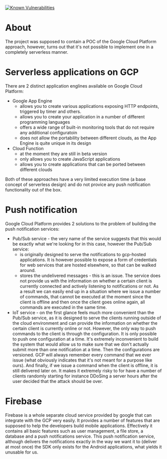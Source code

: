 [![Known Vulnerabilities](https://snyk.io/test/github/kamiljano/CloudDoorThesis/badge.svg?targetFile=/poc/gcp/CloudDoorRegistrationFunction/package.json)](https://snyk.io/test/github/kamiljano/CloudDoorThesis)

# About

The project was supposed to contain a POC of the Google Cloud Platform approach, however, turns out that
it's not possible to implement one in a completely serverless manner.

# Serverless applications on GCP

There are 2 distinct application englines available on Google Cloud Platform:

* Google App Engine 
  * allows you to create various applications exposing HTTP endpoints, triggered by timer and others.
  * allows you to create your application in a number of different programming languages
  * offers a wide range of built-in monitoring tools that do not require any additional configuratoin
  * does not allow the portability between different clouds, as the App Engine is quite unique in its design
* Cloud Function
  * at the moment they are still in beta version
  * only allows you to create JavaScript applications
  * allows you to create applications that can be ported between different clouds 
  
Both of these approaches have a very limited execution time (a base concept of serverless design) and do not provice
any push notification functionality out of the box.

# Push notification

Google Cloud Platform provides 2 solutions to the problem of building the push notification services:

* Pub/Sub service - the very name of the service suggests that this would be exactly what we're looking for in this case,
however the Pub/Sub service:
  * is originally designed to serve the notifications to gcp-hosted applications. It is however possible
  to expose a form of credentials for web services that are hosted elsewhere, so that can be walked around.
  * stores the undelivered messages - this is an issue. The service does not provide us with the information
  on whether a certain client is currently connected and actively listening to notifications or not.
  As a result we can easily end up in a situation where we issue a number of commands,
  that cannot be executed at the moment since the client is offline and then once the client goes online
  again, all commands are executed in the same time.
* IoT service - on the first glance feels much more convenient than the Pub/Sub service, as it is
designed to serve the clients running outside of the cloud environment and can provide the information on
whether the certain client is currently online or not. However, the only way to push commands to the client
is through the configuration. It is only possible to push one configuration at a time. It's extremely inconvenient
to build the system that would allow us to make sure that we don't actually submit more than one notification at a time.
Then the configurations are versioned. GCP will always remember every command that we ever issue (what obviously indicates that it's not meant for a purpose like ours).
And finally, if we issue a command when the client is offline, it is still delivered later on.
It makes it extremely risky to for have a number of clients randomly starting for instance DDoSing a server hours after
the user decided that the attack should be over.

# Firebase

Firebase is a whole separate cloud service provided by google that can integrate with the GCP very easily.
It provides a number of features that are supposed to help the developers build mobile applications.
Effectively it contains all basic features such as user management, a file store, a database and a push notifications service.
This push notification service, although delivers the notifications exactly in the way we want it to (deliver at most once)
the SDK only exists for the Android applications, what yields it unusable for us.